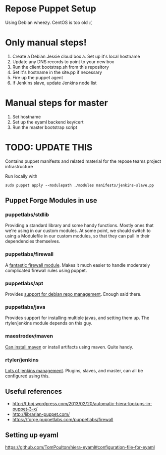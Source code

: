 Repose Puppet Setup
===================

Using Debian wheezy. CentOS is too old :(

# Only manual steps!
1. Create a Debian Jessie cloud box
   a. Set up it's local hostname
2. Update any DNS records to point to your new box
3. Run the client bootstrap.sh from this repository
4. Set it's hostname in the site.pp if necessary
5. Fire up the puppet agent
6. If Jenkins slave, update Jenkins node list

# Manual steps for master
1. Set hostname
2. Set up the eyaml backend key/cert
3. Run the master bootstrap script

# TODO: UPDATE THIS

Contains puppet manifests and related material for the repose teams project infrastructure

Run locally with 

    sudo puppet apply --modulepath ./modules manifests/jenkins-slave.pp

## Puppet Forge Modules in use
### puppetlabs/stdlib
Providing a standard library and some handy functions. Mostly ones that we're using in our custom modules.
At some point, we should switch to using a Modulefile in our custom modules, so that they can pull in their dependencies
themselves.

### puppetlabs/firewall
A [fantastic firewall module](https://forge.puppetlabs.com/puppetlabs/firewall). Makes it much easier to handle
moderately complicated firewall rules using puppet.

### puppetlabs/apt
Provides [support for debian repo management](https://forge.puppetlabs.com/puppetlabs/apt). Enough said there.

### puppetlabs/java
Provides support for installing multiple javas, and setting them up. The rtyler/jenkins module depends on this guy.

### maestrodev/maven
[Can install maven](https://forge.puppetlabs.com/maestrodev/maven) or install artifacts using maven. Quite handy.

### rtyler/jenkins
[Lots of jenkins management](https://forge.puppetlabs.com/rtyler/jenkins). Plugins, slaves, and master, can all
be configured using this.


## Useful references
* http://ttboj.wordpress.com/2013/02/20/automatic-hiera-lookups-in-puppet-3-x/
* http://librarian-puppet.com/
* https://forge.puppetlabs.com/puppetlabs/firewall

## Setting up eyaml
https://github.com/TomPoulton/hiera-eyaml#configuration-file-for-eyaml
